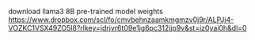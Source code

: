 download llama3 8B pre-trained model weights
https://www.dropbox.com/scl/fo/cmvbehnzaamkmgmzv0j9r/ALPJj4-VOZKC1VSX49ZO5l8?rlkey=jdrjvr6t09e1jg6pc312jjp9v&st=iz0yai0h&dl=0